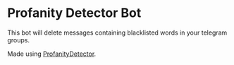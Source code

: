 # Profanity Detector Bot
This bot will delete messages containing blacklisted words in your telegram groups.

Made using [ProfanityDetector](https://pypi.org/project/ProfanityDetector/).